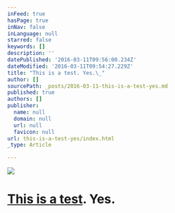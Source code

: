```yaml
---
inFeed: true
hasPage: true
inNav: false
inLanguage: null
starred: false
keywords: []
description: ''
datePublished: '2016-03-11T09:56:00.234Z'
dateModified: '2016-03-11T09:54:27.229Z'
title: "This is a test. Yes.\_"
author: []
sourcePath: _posts/2016-03-11-this-is-a-test-yes.md
published: true
authors: []
publisher:
  name: null
  domain: null
  url: null
  favicon: null
url: this-is-a-test-yes/index.html
_type: Article

---
```

![](https://the-grid-user-content.s3-us-west-2.amazonaws.com/7552174d-4535-46e9-9de3-b4ef1b75df77.jpg)

# [This is a test][0]. **Yes**. 

[0]: ray-chi.com